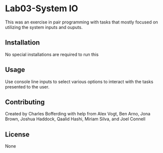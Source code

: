 # Lab03-System IO

This was an exercise in pair programming with tasks that mostly focused on utilizing the system inputs and ouputs.

## Installation

No special installations are required to run this

## Usage

Use console line inputs to select various options to interact with the tasks presented to the user.

## Contributing

Created by Charles Bofferding with help from Alex Vogt, Ben Arno, Jona Brown, Joshua Haddock, Qaalid Hashi, Miriam Silva, and Joel Connell

## License

None